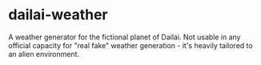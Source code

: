 # dailai-weather
A weather generator for the fictional planet of Dailai.
Not usable in any official capacity for "real fake" weather generation - it's heavily tailored to an alien environment.